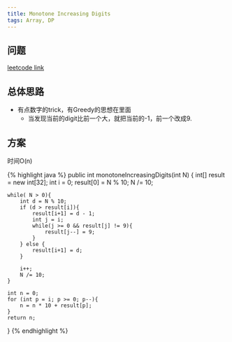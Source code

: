 ```yaml
---
title: Monotone Increasing Digits
tags: Array, DP
---
```


## 问题
[leetcode link](https://leetcode.com/problems/monotone-increasing-digits/description/)

## 总体思路
- 有点数字的trick，有Greedy的思想在里面
  - 当发现当前的digit比前一个大，就把当前的-1，前一个改成9.


## 方案
时间O(n)

{% highlight java %}
public int monotoneIncreasingDigits(int N) {
    int[] result = new int[32];
    int i = 0;
    result[0] = N % 10;
    N /= 10;

    while( N > 0){
        int d = N % 10;
        if (d > result[i]){
            result[i+1] = d - 1;
            int j = i;
            while(j >= 0 && result[j] != 9){
                result[j--] = 9;
            }
        } else {
            result[i+1] = d;
        }

        i++;
        N /= 10;
    }

    int n = 0;
    for (int p = i; p >= 0; p--){
        n = n * 10 + result[p];
    }
    return n;
}
{% endhighlight %}
